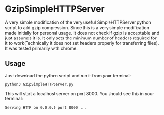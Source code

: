 GzipSimpleHTTPServer
====================

A very simple modification of the very useful SimpleHTTPServer python script to add gzip compression.
Since this is a very simple modification made initially for personal usage. It does not check if gzip is acceptable and just assumes it is. It only sets the minimum number of headers required for it to work(Technically it does not set headers properly
for transferring files). It was tested primarily with chrome.

## Usage

Just download the python script and run it from your terminal:

````
python3 GzipSimpleHTTPServer.py
````

This will start a localhost server on port 8000. You should see this in your terminal:

````
Serving HTTP on 0.0.0.0 port 8000 ...
````
